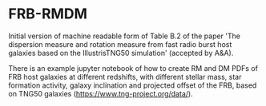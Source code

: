 # FRB-RMDM

Initial version of machine readable form of Table B.2 of the paper 
'The dispersion measure and rotation measure from fast radio burst
host galaxies based on the IllustrisTNG50 simulation' (accepted by A&A).

There is an example jupyter notebook of how to create RM and DM PDFs of FRB host galaxies at different redshifts, 
with different stellar mass, star formation activity, galaxy inclination and projected offset of the FRB, based
on TNG50 galaxies (https://www.tng-project.org/data/).
